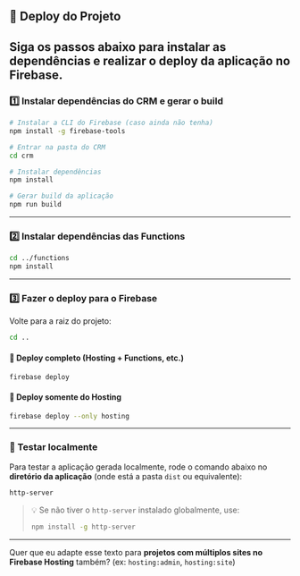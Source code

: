 ## 🚀 Deploy do Projeto
Siga os passos abaixo para instalar as dependências e realizar o deploy da aplicação no Firebase.
---
### 1️⃣ Instalar dependências do CRM e gerar o build
```bash
# Instalar a CLI do Firebase (caso ainda não tenha)
npm install -g firebase-tools

# Entrar na pasta do CRM
cd crm

# Instalar dependências
npm install

# Gerar build da aplicação
npm run build
```

---
### 2️⃣ Instalar dependências das Functions
```bash
cd ../functions
npm install
```
---

### 3️⃣ Fazer o deploy para o Firebase

Volte para a raiz do projeto:

```bash
cd ..
```
#### 🔸 Deploy completo (Hosting + Functions, etc.)
```bash
firebase deploy
```
#### 🔸 Deploy somente do Hosting
```bash
firebase deploy --only hosting
```
---
### 🧪 Testar localmente

Para testar a aplicação gerada localmente, rode o comando abaixo no **diretório da aplicação** (onde está a pasta `dist` ou equivalente):

```bash
http-server
```

> 💡 Se não tiver o `http-server` instalado globalmente, use:
>
> ```bash
> npm install -g http-server
> ```

---

Quer que eu adapte esse texto para **projetos com múltiplos sites no Firebase Hosting** também? (ex: `hosting:admin`, `hosting:site`)
